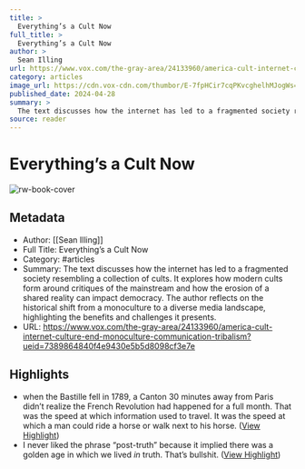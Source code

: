 ```yaml
---
title: >
  Everything’s a Cult Now
full_title: >
  Everything’s a Cult Now
author: >
  Sean Illing
url: https://www.vox.com/the-gray-area/24133960/america-cult-internet-culture-end-monoculture-communication-tribalism?ueid=7389864840f4e9430e5b5d8098cf3e7e
category: articles
image_url: https://cdn.vox-cdn.com/thumbor/E-7fpHCir7cqPKvcghelhMJogWs=/0x138:1920x1143/fit-in/1200x630/cdn.vox-cdn.com/uploads/chorus_asset/file/25417731/GettyImages_1404228238.jpg
published_date: 2024-04-28
summary: >
  The text discusses how the internet has led to a fragmented society resembling a collection of cults. It explores how modern cults form around critiques of the mainstream and how the erosion of a shared reality can impact democracy. The author reflects on the historical shift from a monoculture to a diverse media landscape, highlighting the benefits and challenges it presents.
source: reader
---
```

# Everything’s a Cult Now

![rw-book-cover](https://cdn.vox-cdn.com/thumbor/E-7fpHCir7cqPKvcghelhMJogWs=/0x138:1920x1143/fit-in/1200x630/cdn.vox-cdn.com/uploads/chorus_asset/file/25417731/GettyImages_1404228238.jpg)

## Metadata
- Author: [[Sean Illing]]
- Full Title: Everything’s a Cult Now
- Category: #articles
- Summary: The text discusses how the internet has led to a fragmented society resembling a collection of cults. It explores how modern cults form around critiques of the mainstream and how the erosion of a shared reality can impact democracy. The author reflects on the historical shift from a monoculture to a diverse media landscape, highlighting the benefits and challenges it presents.
- URL: https://www.vox.com/the-gray-area/24133960/america-cult-internet-culture-end-monoculture-communication-tribalism?ueid=7389864840f4e9430e5b5d8098cf3e7e

## Highlights
- when the Bastille fell in 1789, a Canton 30 minutes away from Paris didn’t realize the French Revolution had happened for a full month. That was the speed at which information used to travel. It was the speed at which a man could ride a horse or walk next to his horse. ([View Highlight](https://read.readwise.io/read/01j5rq94e1an24we9ndsx3h5yc))
- I never liked the phrase “post-truth” because it implied there was a golden age in which we lived *in* truth. That’s bullshit. ([View Highlight](https://read.readwise.io/read/01j5rqdg1b3jjcrvd4qz9qx781))


